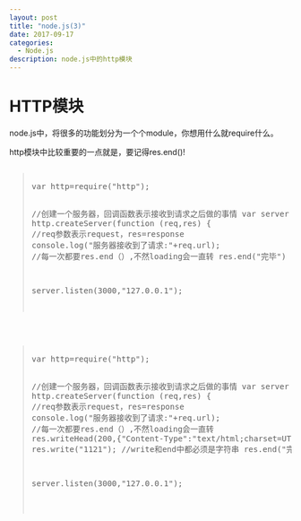```yaml
---
layout: post
title: "node.js(3)"
date: 2017-09-17
categories:
  - Node.js
description: node.js中的http模块
---
```


<h1>HTTP模块</h1>

<p>node.js中，将很多的功能划分为一个个module，你想用什么就require什么。</p>

<p>http模块中比较重要的一点就是，要记得res.end()!</p>
<pre>
<blockquote>
var http=require("http");

//创建一个服务器，回调函数表示接收到请求之后做的事情
var server = http.createServer(function (req,res) {
    //req参数表示request，res=response
    console.log("服务器接收到了请求:"+req.url);
    //每一次都要res.end（）,不然loading会一直转
    res.end("完毕")
});

server.listen(3000,"127.0.0.1");
</blockquote>

<blockquote>
var http=require("http");

//创建一个服务器，回调函数表示接收到请求之后做的事情
var server = http.createServer(function (req,res) {
    //req参数表示request，res=response
    console.log("服务器接收到了请求:"+req.url);
    //每一次都要res.end（）,不然loading会一直转
    res.writeHead(200,{"Content-Type":"text/html;charset=UTF8"});
    res.write("1121");
    //write和end中都必须是字符串
    res.end("完毕")
});

server.listen(3000,"127.0.0.1");
  </blockquote>
  </pre>

